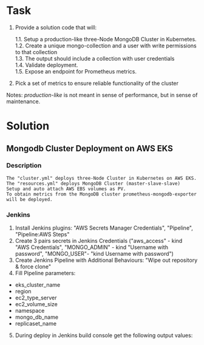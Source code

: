 
# Task

1. Provide a solution code that will:

    1.1. Setup a production-like three-Node MongoDB Cluster in Kubernetes.  
    1.2. Create a unique mongo-collection and a user with write permissions to that collection  
    1.3. The output should include a collection with user credentials  
    1.4. Validate deployment.  
    1.5. Expose an endpoint for Prometheus metrics.  

2. Pick a set of metrics to ensure reliable functionality of the cluster

Notes:  *production-like* is not meant in sense of performance, but in sense of maintenance.

# Solution

## Mongodb Cluster Deployment on AWS EKS

### Description

    The "cluster.yml" deploys three-Node Cluster in Kubernetes on AWS EKS.
    The "resources.yml" deploys MongoDB Cluster (master-slave-slave)
    Setup and auto attach AWS EBS volumes as PV.
    To obtain metrics from the MongoDB cluster prometheus-mongodb-exporter will be deployed.

### Jenkins 

1. Install Jenkins plugins: "AWS Secrets Manager Credentials", "Pipeline", "Pipeline:AWS Steps"
2. Create 3 pairs secrets in Jenkins Credentials ("aws_access" - kind "AWS Credentials", "MONGO_ADMIN" - kind "Username with password", "MONGO_USER"- "kind Username with password")
3. Create Jenkins Pipeline with Additional Behaviours: "Wipe out repository & force clone"
4. Fill Pipeline parameters: 
- eks_cluster_name
- region
- ec2_type_server
- ec2_volume_size
- namespace
- mongo_db_name
- replicaset_name
5. During deploy in Jenkins build console get the following output values:
















